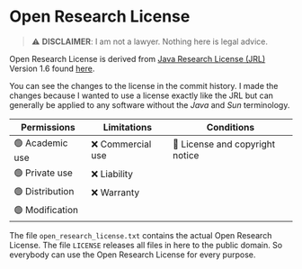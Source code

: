 # Open Research License

> :warning: **DISCLAIMER**: I am not a lawyer. Nothing here is legal advice.

Open Research License is derived from [Java Research License (JRL)](https://en.wikipedia.org/wiki/Java_Research_License) Version 1.6 found [here](https://www.openhub.net/licenses/Java_Research_License).

You can see the changes to the license in the commit history. I made the changes because I wanted to use a license exactly like the JRL but can generally be applied to any software without the *Java* and *Sun* terminology.  

| Permissions | Limitations | Conditions |
|-------------|-------------|------------|
|:green_circle: Academic use       |:x: Commercial use | :large_blue_circle: License and copyright notice  |
|:green_circle: Private use        |:x: Liability      |  |
|:green_circle: Distribution       |:x: Warranty       |  |
|:green_circle: Modification       |  |  |

The file `open_research_license.txt` contains the actual Open Research License.
The file `LICENSE` releases all files in here to the public domain. So everybody can use the Open Research License for every purpose.


